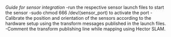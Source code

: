 *Guide for sensor integration*
-run the respective sensor launch files to start the sensor
-sudo chmod 666 /dev/(sensor_port) to activate the port
-Calibrate the position and orientation of the sensors according to the hardware setup using the transform messages published in the launch files.
-Comment the transform publishing line while mapping using Hector SLAM.

